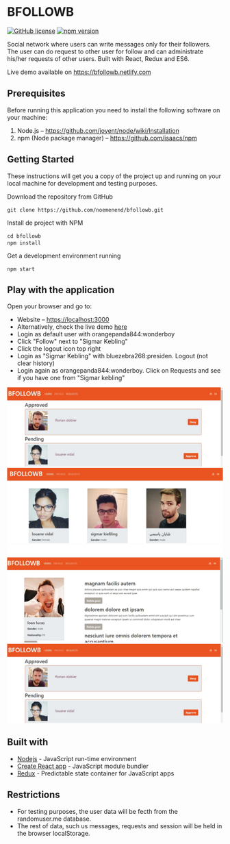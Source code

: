 # BFOLLOWB

 [![GitHub license](https://img.shields.io/badge/license-MIT-blue.svg)](https://github.com/facebook/react/blob/master/LICENSE) [![npm version](https://img.shields.io/npm/v/react.svg?style=flat)](https://www.npmjs.com/package/react)

Social network where users can write messages only for their followers. The user can do request to other user for follow and can administrate his/her requests of other users.  Built with React, Redux and ES6.

Live demo available on <https://bfollowb.netlify.com>

## Prerequisites

Before running this application you need to install the following software on your machine:

1. Node.js  &ndash; <https://github.com/joyent/node/wiki/Installation>
2. npm (Node package manager)  &ndash; <https://github.com/isaacs/npm>

## Getting Started

These instructions will get you a copy of the project up and running on your local machine for development and testing purposes.

Download the repository from GitHub

```shell
git clone https://github.com/noemenend/bfollowb.git
```

Install de project with NPM

```shell
cd bfollowb
npm install
```

Get a development environment running

```shell
npm start
```

## Play with the application

Open your browser and go to:

+ Website &ndash; <https://localhost:3000>
+ Alternatively, check the live demo [here](https://bfollowb.netlify.com/)
+ Login as default user with orangepanda844:wonderboy
+ Click "Follow" next to "Sigmar Kebling"
+ Click the logout icon top right
+ Login as "Sigmar Kebling" with bluezebra268:presiden. Logout (not clear history)
+ Login again as orangepanda844:wonderboy. Click on Requests and see if you have one from "Sigmar kebling"

![Login page](https://github.com/noemenend/bfollowb/blob/master/public/images/requests.jpg)
![homepage](https://github.com/noemenend/bfollowb/blob/master/public/images/usersPage.jpg)
![PrivateProfile Page](https://github.com/noemenend/bfollowb/blob/master/public/images/PrivateProfile.jpg)
![Request Page](https://github.com/noemenend/bfollowb/blob/master/public/images/requests.jpg)

## Built with

+ [Nodejs](https://nodejs.org/) - JavaScript run-time environment
+ [Create React app](https://github.com/facebook/create-react-app) - JavaScript module bundler
+ [Redux](https://github.com/reduxjs/redux) - Predictable state container for JavaScript apps

## Restrictions

+ For testing purposes, the user data will be fecth from the randomuser.me database.
+ The rest of data, such us messages, requests and session will be held in the browser localStorage.

